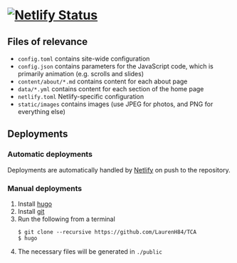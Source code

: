 # [![Netlify Status](https://api.netlify.com/api/v1/badges/3157ec0e-79e4-44d6-9561-7941b26f9826/deploy-status)](https://app.netlify.com/sites/festive-mestorf-cf09aa/deploys)

## Files of relevance
- `config.toml` contains site-wide configuration
- `config.json` contains parameters for the JavaScript code, which is primarily animation (e.g. scrolls and slides)
- `content/about/*.md` contains content for each about page
- `data/*.yml` contains content for each section of the home page
- `netlify.toml` Netlify-specific configuration
- `static/images` contains images (use JPEG for photos, and PNG for everything else)

## Deployments
### Automatic deployments
Deployments are automatically handled by [Netlify](https://www.netlify.com/) on push to the repository.
### Manual deployments
1) Install [hugo](https://gohugo.io/)
2) Install [git](https://git-scm.com/)
3) Run the following from a terminal
   ```
   $ git clone --recursive https://github.com/LaurenH84/TCA
   $ hugo
   ```
4) The necessary files will be generated in `./public`
